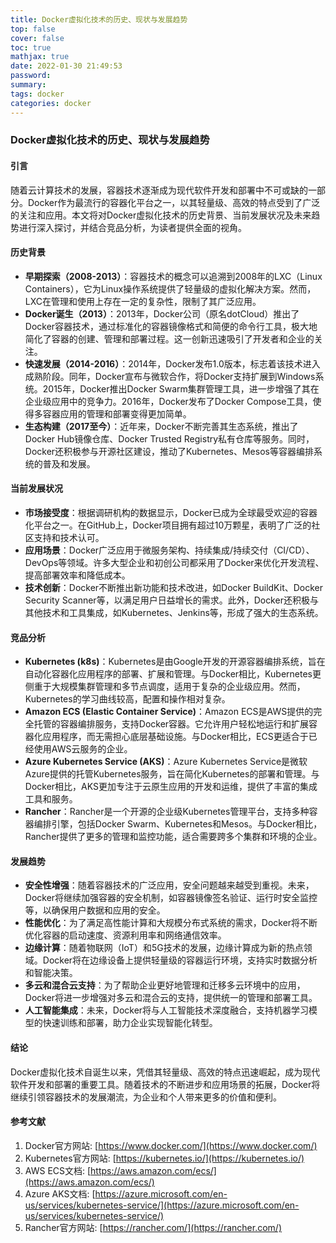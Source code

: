 ```yaml
---
title: Docker虚拟化技术的历史、现状与发展趋势
top: false
cover: false
toc: true
mathjax: true
date: 2022-01-30 21:49:53
password: 
summary:
tags: docker
categories: docker
---
```


### Docker虚拟化技术的历史、现状与发展趋势

#### 引言

随着云计算技术的发展，容器技术逐渐成为现代软件开发和部署中不可或缺的一部分。Docker作为最流行的容器化平台之一，以其轻量级、高效的特点受到了广泛的关注和应用。本文将对Docker虚拟化技术的历史背景、当前发展状况及未来趋势进行深入探讨，并结合竞品分析，为读者提供全面的视角。

#### 历史背景

- **早期探索（2008-2013）**：容器技术的概念可以追溯到2008年的LXC（Linux Containers），它为Linux操作系统提供了轻量级的虚拟化解决方案。然而，LXC在管理和使用上存在一定的复杂性，限制了其广泛应用。
- **Docker诞生（2013）**：2013年，Docker公司（原名dotCloud）推出了Docker容器技术，通过标准化的容器镜像格式和简便的命令行工具，极大地简化了容器的创建、管理和部署过程。这一创新迅速吸引了开发者和企业的关注。
- **快速发展（2014-2016）**：2014年，Docker发布1.0版本，标志着该技术进入成熟阶段。同年，Docker宣布与微软合作，将Docker支持扩展到Windows系统。2015年，Docker推出Docker Swarm集群管理工具，进一步增强了其在企业级应用中的竞争力。2016年，Docker发布了Docker Compose工具，使得多容器应用的管理和部署变得更加简单。
- **生态构建（2017至今）**：近年来，Docker不断完善其生态系统，推出了Docker Hub镜像仓库、Docker Trusted Registry私有仓库等服务。同时，Docker还积极参与开源社区建设，推动了Kubernetes、Mesos等容器编排系统的普及和发展。

#### 当前发展状况

- **市场接受度**：根据调研机构的数据显示，Docker已成为全球最受欢迎的容器化平台之一。在GitHub上，Docker项目拥有超过10万颗星，表明了广泛的社区支持和技术认可。
- **应用场景**：Docker广泛应用于微服务架构、持续集成/持续交付（CI/CD）、DevOps等领域。许多大型企业和初创公司都采用了Docker来优化开发流程、提高部署效率和降低成本。
- **技术创新**：Docker不断推出新功能和技术改进，如Docker BuildKit、Docker Security Scanner等，以满足用户日益增长的需求。此外，Docker还积极与其他技术和工具集成，如Kubernetes、Jenkins等，形成了强大的生态系统。

#### 竞品分析

- **Kubernetes (k8s)**：Kubernetes是由Google开发的开源容器编排系统，旨在自动化容器化应用程序的部署、扩展和管理。与Docker相比，Kubernetes更侧重于大规模集群管理和多节点调度，适用于复杂的企业级应用。然而，Kubernetes的学习曲线较高，配置和操作相对复杂。
- **Amazon ECS (Elastic Container Service)**：Amazon ECS是AWS提供的完全托管的容器编排服务，支持Docker容器。它允许用户轻松地运行和扩展容器化应用程序，而无需担心底层基础设施。与Docker相比，ECS更适合于已经使用AWS云服务的企业。
- **Azure Kubernetes Service (AKS)**：Azure Kubernetes Service是微软Azure提供的托管Kubernetes服务，旨在简化Kubernetes的部署和管理。与Docker相比，AKS更加专注于云原生应用的开发和运维，提供了丰富的集成工具和服务。
- **Rancher**：Rancher是一个开源的企业级Kubernetes管理平台，支持多种容器编排引擎，包括Docker Swarm、Kubernetes和Mesos。与Docker相比，Rancher提供了更多的管理和监控功能，适合需要跨多个集群和环境的企业。

#### 发展趋势

- **安全性增强**：随着容器技术的广泛应用，安全问题越来越受到重视。未来，Docker将继续加强容器的安全机制，如容器镜像签名验证、运行时安全监控等，以确保用户数据和应用的安全。
- **性能优化**：为了满足高性能计算和大规模分布式系统的需求，Docker将不断优化容器的启动速度、资源利用率和网络通信效率。
- **边缘计算**：随着物联网（IoT）和5G技术的发展，边缘计算成为新的热点领域。Docker将在边缘设备上提供轻量级的容器运行环境，支持实时数据分析和智能决策。
- **多云和混合云支持**：为了帮助企业更好地管理和迁移多云环境中的应用，Docker将进一步增强对多云和混合云的支持，提供统一的管理和部署工具。
- **人工智能集成**：未来，Docker将与人工智能技术深度融合，支持机器学习模型的快速训练和部署，助力企业实现智能化转型。

#### 结论

Docker虚拟化技术自诞生以来，凭借其轻量级、高效的特点迅速崛起，成为现代软件开发和部署的重要工具。随着技术的不断进步和应用场景的拓展，Docker将继续引领容器技术的发展潮流，为企业和个人带来更多的价值和便利。

#### 参考文献

1. Docker官方网站: [https://www.docker.com/](https://www.docker.com/)
2. Kubernetes官方网站: [https://kubernetes.io/](https://kubernetes.io/)
3. AWS ECS文档: [https://aws.amazon.com/ecs/](https://aws.amazon.com/ecs/)
4. Azure AKS文档: [https://azure.microsoft.com/en-us/services/kubernetes-service/](https://azure.microsoft.com/en-us/services/kubernetes-service/)
5. Rancher官方网站: [https://rancher.com/](https://rancher.com/)

